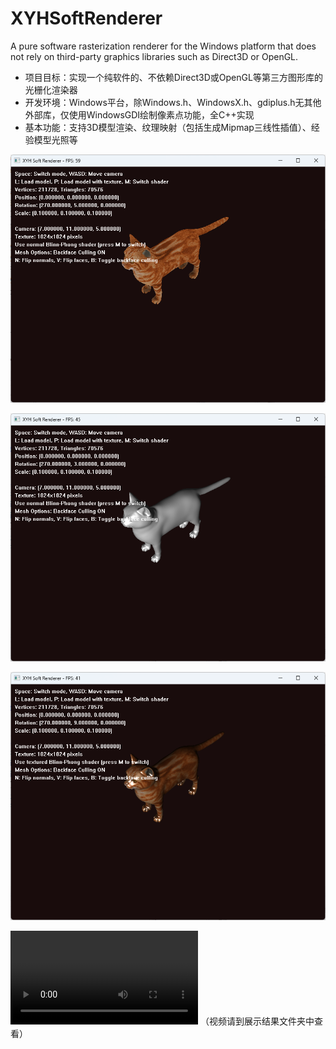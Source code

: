 # XYHSoftRenderer
A pure software rasterization renderer for the Windows platform that does not rely on third-party graphics libraries such as Direct3D or OpenGL.

- 项目目标：实现一个纯软件的、不依赖Direct3D或OpenGL等第三方图形库的光栅化渲染器
- 开发环境：Windows平台，除Windows.h、WindowsX.h、gdiplus.h无其他外部库，仅使用WindowsGDI绘制像素点功能，全C++实现
- 基本功能：支持3D模型渲染、纹理映射（包括生成Mipmap三线性插值）、经验模型光照等

![纹理](/展示结果/纹理.png)

![光照](/展示结果/光照.png)

![纹理+光照](/展示结果/纹理+光照.png)

<video src="/展示结果/演示视频.mp4"></video>
（视频请到展示结果文件夹中查看）

## 
